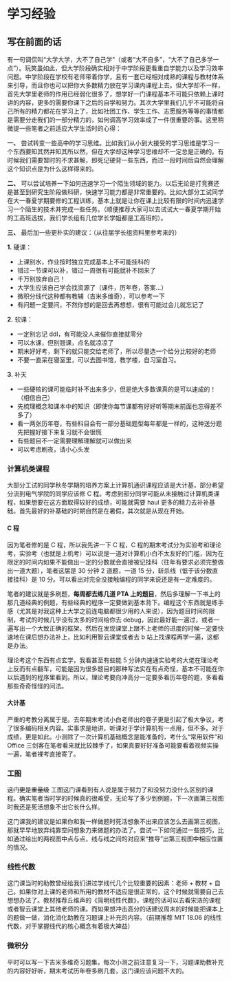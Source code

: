 # **学习经验**

## **写在前面的话**

有一句调侃叫“大学大学，大不了自己学”（或者“大不自多”，“大不了自己多学一点”）。玩笑虽如此，但大学阶段确实相对于中学阶段更看重自学能力以及学习效率问题。中学阶段在学校有老师带着你学，且有一套已经相对成熟的课程与教材体系来引导，而且你也可以把你大多数精力放在学习课内课程上去。但大学却不一样，首先大学里老师的作用已经弱化很多了，想学好一门课程基本不可能只依赖上课时讲的内容，更多的需要你课下之后的自学和努力。其次大学里我们几乎不可能将自己所有的精力都花在学习上了，比如社团工作、学生工作、志愿服务等等的事情都是需要分走我们的一部分精力的，如何调高学习效率成了一件很重要的事。这里稍微提一些笔者之前适应大学生活时的心得：

**一、** 尝试转变一些高中的学习思维。比如我们从小到大接受的学习思维是学习一个东西要知其然并知其所以然，但在大学却这种学习思维却不一定总是正确的。有时候我们需要暂时的不求甚解，即死记硬背一些东西，而过一段时间后自然会理解这个知识点是为什么这样得来的。

**二、** 可以尝试培养一下如何迅速学习一个陌生领域的能力。以后无论是打竞赛还是甚至到研究生阶段做科研，快速学习能力都是非常重要的。比如大部分工试同学在大一春夏学期要修的工程训练，基本上就是让你在课上比较有限的时间内迅速学习一个陌生的技术并完成一些任务。（顺便推荐大家可以去试试大一春夏学期开始的工高班选拔，我们学长组有几位学长学姐都是工高班的）。

**三、** 最后加一些更朴实的建议：（从往届学长组资料里参考来的）

**1.** 硬课：

- 上课别水，作业按时独立完成基本上不可能挂科的
-  错过一节课可以补，错过一周很有可能就补不回来了
-  千万别放弃自己！
-  大学生应该自己学会找资源了（课件，历年卷，答案...）
-  微积分线代这种都有教辅（吉米多维奇），可以参考一下
-  有问题一定要问，不然你想的是回去再想想，很有可能过会儿就忘记了


**2.** 软课：

-  一定别忘记 ddl，有可能没人来催你直接就零分
-  可以水课，但别翘课，点名就凉凉了
- 期末好好考，剩下的就只能交给老师了，所以尽量选一个给分比较好的老师
- 不要一直呆在寝室里，可以去图书馆，教学楼，自习室自习。

**3.** 补天

- 一些硬核的课可能临时补不出来多少，但是绝大多数课真的是可以速成的！（相信自己）
- 先梳理概念和课本中的知识（即使你每节课都有好好听等期末前面也忘得差不多了）
- 看一两张历年卷，有些科目会有一部分基础题型每年都是一样的，这种送分题先把握好接下来复习就不会很慌
- 有些题目不一定需要理解理解就可以做出来
- 可以考虑刷夜，请小心头发

### **计算机类课程**

大部分工试的同学秋冬学期的培养方案上计算机通识课程应该是大计基，部分希望分流到电气学院的同学应该修 C 程。考虑到部分同学可能从未接触过计算机类课程，如果想要在这方面取得较好的成绩，可能就需要 haul 更多的精力去补补基础。首先最好的补基础的时期自然是在暑假，其次就是从现在开始。

#### **C 程**

因为笔者修的是 C 程，所以我先讲一下 C 程，C 程的期末考试分为实验考和理论考，实验考（也就是上机考）可以说是一道对计算机小白不太友好的门槛，因为在限定的时间内如果不能做出一定的分数就会直接被记挂科（往年有要求必须完整做出一道大题），笔者这届是 30 分钟 2 道题，一道 15 分，斩杀线（低于该分数直接挂科）是 10 分。可以看出对完全没接触编程的同学来说还是有一定难度的。

笔者的建议就是多刷题，**每周都去练几道 PTA 上的题目**，然后多理解一下书上的那几道经典的例题，有些经典的程序一定要做到基本背下。编程这个东西就是练手感（尤其是对我这种上大学之前连电脑都很少用的人来说），因为题目时间的限制，考试的时候几乎没有太多的时间给你去 debug，因此最好能一遍过，或者一遍写出一个大致正确的框架。然后在发现课堂上跟不上老师的进度的时候一定要快速地在课后想办法补上，比如利用智云课堂或者去 b 站上找课程再学一遍，这都是办法。

理论考这个东西有点玄学，我看甚至有些能 5 分钟内速通实验考的大佬在理论考上反而有点翻车，可能是因为很多题目的那种写法实在有点奇怪，基本不可能在你以后遇到的程序里看到。所以，理论考要向冲高分一定要多看历年卷的题，多看看那些奇奇怪怪的问法。

#### **大计基**

严重的考教分离属于是。去年期末考试小白老师出的卷子更是引起了极大争议，考了很多编码相关内容。实事求是地讲，听课对于学计算机有一点用，但不多。对于成绩，更是如此。小测除了一次计算机基础概念是能准备的，考什么“常用软件”和 Office 三剑客在笔者看来就比较棘手了，如果真要好好准备可能要看着视频实操一遍，笔者裸考直接寄了。

### **工图**

~~这门更是重量级~~ 工图这门课看到有人说是属于努力了和没努力没什么区别的课程。确实笔者当时学的时候真的很难受，无论写了多少到例题，下一次画第三视图时我还是死活想象不出它长什么样。

这门课我的建议是如果你和我一样做题时死活想象不出来应该怎么去画第三视图，那就早早地放弃纯靠空间想象力来做题的办法了。尝试一下如何通过一些技巧，比如通过给出的两视图中点与点，线与线之间的对应来“推导”出第三视图中相应位置的情况。

### **线性代数**

这门课当时的助教曾经给我们讲过学线代几个比较重要的因素：老师 + 教材 + 自己。如果你对上课的老师和所用的教材不适应是很正常的，这个时候就需要自己去想想办法了。教材推荐丘维声的《简明线性代数》，课程的话可以去看宋浩的课程或者智云课堂上其他老师的课。而如果想冲击高分的话建议周末的时候能把课本上的题做一做，消化消化助教在习题课上补充的内容。（前期推荐 MIT 18.06 的线性代数，对于掌握线代的核心概念有着极大裨益）

### **微积分**

平时可以写一下吉米多维奇习题集，每次小测之前注意复习一下，习题课助教补充的内容好好听，期末考试历年卷多刷几套，这门课应该问题不大的。

